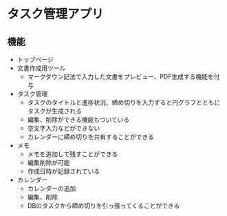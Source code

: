 # タスク管理アプリ

## 機能

- トップページ
- 文書作成用ツール
    - マークダウン記法で入力した文書をプレビュー、PDF生成する機能を付与
- タスク管理
    - タスクのタイトルと進捗状況、締め切りを入力すると円グラフとともにタスクが生成される
    - 編集、削除ができる機能もついている
    - 空文字入力などができない
    - カレンダーに締め切りを共有することができる
- メモ
    - メモを追加して残すことができる
    - 編集削除が可能
    - 作成日時が記録されている
- カレンダー
    - カレンダーの追加
    - 編集、削除
    - DBのタスクから締め切りを引っ張ってくることができる

